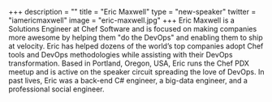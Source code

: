+++
description = ""
title = "Eric Maxwell"
type = "new-speaker"
twitter = "iamericmaxwell"
image = "eric-maxwell.jpg"
+++
Eric Maxwell is a Solutions Engineer at Chef Software and is focused on making companies more awesome by helping them "do the DevOps" and enabling them to ship at velocity. Eric has helped dozens of the world’s top companies adopt Chef tools and DevOps methodologies while assisting with their DevOps transformation. Based in Portland, Oregon, USA, Eric runs the Chef PDX meetup and is active on the speaker circuit spreading the love of DevOps. In past lives, Eric was a back-end C# engineer, a big-data engineer, and a professional social engineer.